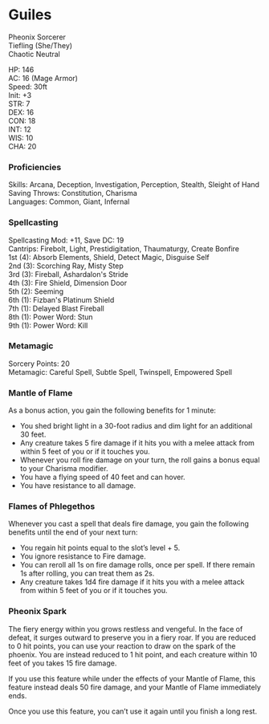 # Guiles
Pheonix Sorcerer \
Tiefling (She/They) \
Chaotic Neutral

HP: 146 \
AC: 16 (Mage Armor) \
Speed: 30ft \
Init: +3 \
STR: 7 \
DEX: 16 \
CON: 18 \
INT: 12 \
WIS: 10 \
CHA: 20

### Proficiencies 
Skills: Arcana, Deception, Investigation, Perception, Stealth, Sleight of Hand \
Saving Throws: Constitution, Charisma \
Languages: Common, Giant, Infernal

### Spellcasting
Spellcasting Mod: +11, Save DC: 19 \
Cantrips: Firebolt, Light, Prestidigitation, Thaumaturgy, Create Bonfire \
1st (4): Absorb Elements, Shield, Detect Magic, Disguise Self \
2nd (3): Scorching Ray, Misty Step \
3rd (3): Fireball, Ashardalon's Stride \
4th (3): Fire Shield, Dimension Door \
5th (2): Seeming \
6th (1): Fizban's Platinum Shield	\
7th (1): Delayed Blast Fireball \
8th (1): Power Word: Stun \
9th (1): Power Word: Kill 

### Metamagic
Sorcery Points: 20 \
Metamagic: Careful Spell, Subtle Spell, Twinspell, Empowered Spell

### Mantle of Flame
As a bonus action, you gain the following benefits for 1 minute:

- You shed bright light in a 30-foot radius and dim light for an additional 30 feet.
- Any creature takes 5 fire damage if it hits you with a melee attack from within 5 feet of you or if it touches you.
- Whenever you roll fire damage on your turn, the roll gains a bonus equal to your Charisma modifier.
- You have a flying speed of 40 feet and can hover.
- You have resistance to all damage.

### Flames of Phlegethos
Whenever you cast a spell that deals fire damage, you gain the following benefits until the end of your next turn:
- You regain hit points equal to the slot’s level + 5.
- You ignore resistance to Fire damage.
- You can reroll all 1s on fire damage rolls, once per spell. If there remain 1s after rolling, you can treat them as 2s.
- Any creature takes 1d4 fire damage if it hits you with a melee attack from within 5 feet of you or if it touches you.

### Pheonix Spark
The fiery energy within you grows restless and vengeful. In the face of defeat, it surges outward to preserve you in a fiery roar. If you are reduced to 0 hit points, you can use your reaction to draw on the spark of the phoenix. You are instead reduced to 1 hit point, and each creature within 10 feet of you takes 15 fire damage.

If you use this feature while under the effects of your Mantle of Flame, this feature instead deals 50 fire damage, and your Mantle of Flame immediately ends.

Once you use this feature, you can’t use it again until you finish a long rest.
